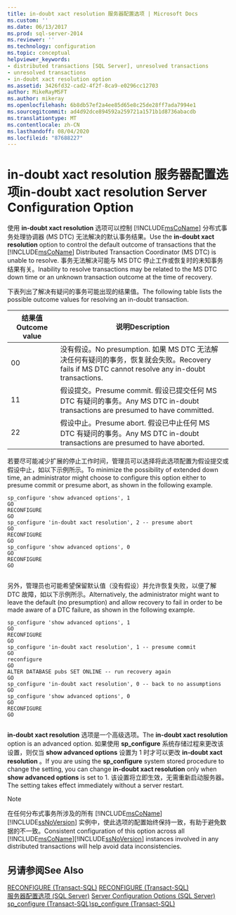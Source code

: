 ```yaml
---
title: in-doubt xact resolution 服务器配置选项 | Microsoft Docs
ms.custom: ''
ms.date: 06/13/2017
ms.prod: sql-server-2014
ms.reviewer: ''
ms.technology: configuration
ms.topic: conceptual
helpviewer_keywords:
- distributed transactions [SQL Server], unresolved transactions
- unresolved transactions
- in-doubt xact resolution option
ms.assetid: 3426fd32-cad2-4f2f-8ca9-e0296cc12703
author: MikeRayMSFT
ms.author: mikeray
ms.openlocfilehash: 6b8db57ef2a4ee85d65e8c25de28ff7ada7994e1
ms.sourcegitcommit: ad4d92dce894592a259721a1571b1d8736abacdb
ms.translationtype: MT
ms.contentlocale: zh-CN
ms.lasthandoff: 08/04/2020
ms.locfileid: "87688227"
---
```

# <a name="in-doubt-xact-resolution-server-configuration-option"></a><span data-ttu-id="d05d3-102">in-doubt xact resolution 服务器配置选项</span><span class="sxs-lookup"><span data-stu-id="d05d3-102">in-doubt xact resolution Server Configuration Option</span></span>
  <span data-ttu-id="d05d3-103">使用 **in-doubt xact resolution** 选项可以控制 [!INCLUDE[msCoName](../../includes/msconame-md.md)] 分布式事务处理协调器 (MS DTC) 无法解决的默认事务结果。</span><span class="sxs-lookup"><span data-stu-id="d05d3-103">Use the **in-doubt xact resolution** option to control the default outcome of transactions that the [!INCLUDE[msCoName](../../includes/msconame-md.md)] Distributed Transaction Coordinator (MS DTC) is unable to resolve.</span></span> <span data-ttu-id="d05d3-104">事务无法解决可能与 MS DTC 停止工作或恢复时的未知事务结果有关。</span><span class="sxs-lookup"><span data-stu-id="d05d3-104">Inability to resolve transactions may be related to the MS DTC down time or an unknown transaction outcome at the time of recovery.</span></span>  
  
 <span data-ttu-id="d05d3-105">下表列出了解决有疑问的事务可能出现的结果值。</span><span class="sxs-lookup"><span data-stu-id="d05d3-105">The following table lists the possible outcome values for resolving an in-doubt transaction.</span></span>  
  
|<span data-ttu-id="d05d3-106">结果值</span><span class="sxs-lookup"><span data-stu-id="d05d3-106">Outcome value</span></span>|<span data-ttu-id="d05d3-107">说明</span><span class="sxs-lookup"><span data-stu-id="d05d3-107">Description</span></span>|  
|-------------------|-----------------|  
|<span data-ttu-id="d05d3-108">0</span><span class="sxs-lookup"><span data-stu-id="d05d3-108">0</span></span>|<span data-ttu-id="d05d3-109">没有假设。</span><span class="sxs-lookup"><span data-stu-id="d05d3-109">No presumption.</span></span> <span data-ttu-id="d05d3-110">如果 MS DTC 无法解决任何有疑问的事务，恢复就会失败。</span><span class="sxs-lookup"><span data-stu-id="d05d3-110">Recovery fails if MS DTC cannot resolve any in-doubt transactions.</span></span>|  
|<span data-ttu-id="d05d3-111">1</span><span class="sxs-lookup"><span data-stu-id="d05d3-111">1</span></span>|<span data-ttu-id="d05d3-112">假设提交。</span><span class="sxs-lookup"><span data-stu-id="d05d3-112">Presume commit.</span></span> <span data-ttu-id="d05d3-113">假设已提交任何 MS DTC 有疑问的事务。</span><span class="sxs-lookup"><span data-stu-id="d05d3-113">Any MS DTC in-doubt transactions are presumed to have committed.</span></span>|  
|<span data-ttu-id="d05d3-114">2</span><span class="sxs-lookup"><span data-stu-id="d05d3-114">2</span></span>|<span data-ttu-id="d05d3-115">假设中止。</span><span class="sxs-lookup"><span data-stu-id="d05d3-115">Presume abort.</span></span> <span data-ttu-id="d05d3-116">假设已中止任何 MS DTC 有疑问的事务。</span><span class="sxs-lookup"><span data-stu-id="d05d3-116">Any MS DTC in-doubt transactions are presumed to have aborted.</span></span>|  
  
 <span data-ttu-id="d05d3-117">若要尽可能减少扩展的停止工作时间，管理员可以选择将此选项配置为假设提交或假设中止，如以下示例所示。</span><span class="sxs-lookup"><span data-stu-id="d05d3-117">To minimize the possibility of extended down time, an administrator might choose to configure this option either to presume commit or presume abort, as shown in the following example.</span></span>  
  
```  
sp_configure 'show advanced options', 1  
GO  
RECONFIGURE  
GO  
sp_configure 'in-doubt xact resolution', 2 -- presume abort  
GO  
RECONFIGURE  
GO  
sp_configure 'show advanced options', 0  
GO  
RECONFIGURE  
GO  
  
```  
  
 <span data-ttu-id="d05d3-118">另外，管理员也可能希望保留默认值（没有假设）并允许恢复失败，以便了解 DTC 故障，如以下示例所示。</span><span class="sxs-lookup"><span data-stu-id="d05d3-118">Alternatively, the administrator might want to leave the default (no presumption) and allow recovery to fail in order to be made aware of a DTC failure, as shown in the following example.</span></span>  
  
```  
sp_configure 'show advanced options', 1  
GO  
RECONFIGURE  
GO  
sp_configure 'in-doubt xact resolution', 1 -- presume commit  
GO  
reconfigure  
GO  
ALTER DATABASE pubs SET ONLINE -- run recovery again  
GO  
sp_configure 'in-doubt xact resolution', 0 -- back to no assumptions  
GO  
sp_configure 'show advanced options', 0  
GO  
RECONFIGURE  
GO  
  
```  
  
 <span data-ttu-id="d05d3-119">**in-doubt xact resolution** 选项是一个高级选项。</span><span class="sxs-lookup"><span data-stu-id="d05d3-119">The **in-doubt xact resolution** option is an advanced option.</span></span> <span data-ttu-id="d05d3-120">如果使用 **sp_configure** 系统存储过程来更改该设置，则仅当 **show advanced options** 设置为 1 时才可以更改 **in-doubt xact resolution** 。</span><span class="sxs-lookup"><span data-stu-id="d05d3-120">If you are using the **sp_configure** system stored procedure to change the setting, you can change **in-doubt xact resolution** only when **show advanced options** is set to 1.</span></span> <span data-ttu-id="d05d3-121">该设置将立即生效，无需重新启动服务器。</span><span class="sxs-lookup"><span data-stu-id="d05d3-121">The setting takes effect immediately without a server restart.</span></span>  
  
> [!NOTE]  
>  <span data-ttu-id="d05d3-122">在任何分布式事务所涉及的所有 [!INCLUDE[msCoName](../../includes/msconame-md.md)][!INCLUDE[ssNoVersion](../../includes/ssnoversion-md.md)] 实例中，使此选项的配置始终保持一致，有助于避免数据的不一致。</span><span class="sxs-lookup"><span data-stu-id="d05d3-122">Consistent configuration of this option across all [!INCLUDE[msCoName](../../includes/msconame-md.md)][!INCLUDE[ssNoVersion](../../includes/ssnoversion-md.md)] instances involved in any distributed transactions will help avoid data inconsistencies.</span></span>  
  
## <a name="see-also"></a><span data-ttu-id="d05d3-123">另请参阅</span><span class="sxs-lookup"><span data-stu-id="d05d3-123">See Also</span></span>  
 <span data-ttu-id="d05d3-124">[RECONFIGURE (Transact-SQL)](/sql/t-sql/language-elements/reconfigure-transact-sql) </span><span class="sxs-lookup"><span data-stu-id="d05d3-124">[RECONFIGURE &#40;Transact-SQL&#41;](/sql/t-sql/language-elements/reconfigure-transact-sql) </span></span>  
 <span data-ttu-id="d05d3-125">[服务器配置选项 (SQL Server)](server-configuration-options-sql-server.md) </span><span class="sxs-lookup"><span data-stu-id="d05d3-125">[Server Configuration Options &#40;SQL Server&#41;](server-configuration-options-sql-server.md) </span></span>  
 [<span data-ttu-id="d05d3-126">sp_configure &#40;Transact-SQL&#41;</span><span class="sxs-lookup"><span data-stu-id="d05d3-126">sp_configure &#40;Transact-SQL&#41;</span></span>](/sql/relational-databases/system-stored-procedures/sp-configure-transact-sql)  
  
  
